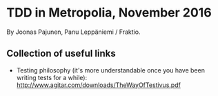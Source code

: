 # TDD in Metropolia, November 2016

By Joonas Pajunen, Panu Leppäniemi / Fraktio.

## Collection of useful links

- Testing philosophy (it's more understandable once you have been writing tests for a while): http://www.agitar.com/downloads/TheWayOfTestivus.pdf

